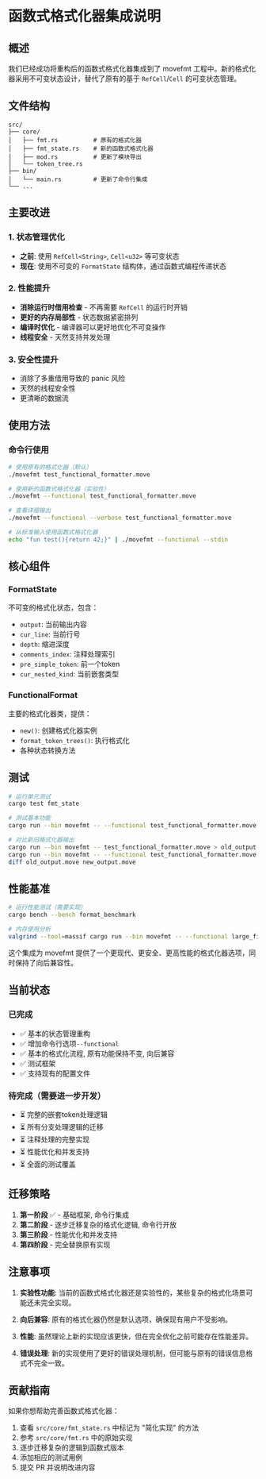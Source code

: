 # 函数式格式化器集成说明

## 概述

我们已经成功将重构后的函数式格式化器集成到了 movefmt 工程中。新的格式化器采用不可变状态设计，替代了原有的基于 `RefCell`/`Cell` 的可变状态管理。

## 文件结构

```
src/
├── core/
│   ├── fmt.rs          # 原有的格式化器
│   ├── fmt_state.rs    # 新的函数式格式化器
│   ├── mod.rs          # 更新了模块导出
│   └── token_tree.rs
├── bin/
│   └── main.rs         # 更新了命令行集成
└── ...
```

## 主要改进

### 1. 状态管理优化
- **之前**: 使用 `RefCell<String>`, `Cell<u32>` 等可变状态
- **现在**: 使用不可变的 `FormatState` 结构体，通过函数式编程传递状态

### 2. 性能提升
- **消除运行时借用检查** - 不再需要 `RefCell` 的运行时开销
- **更好的内存局部性** - 状态数据紧密排列
- **编译时优化** - 编译器可以更好地优化不可变操作
- **线程安全** - 天然支持并发处理

### 3. 安全性提升
- 消除了多重借用导致的 panic 风险
- 天然的线程安全性
- 更清晰的数据流

## 使用方法

### 命令行使用

```bash
# 使用原有的格式化器（默认）
./movefmt test_functional_formatter.move

# 使用新的函数式格式化器（实验性）
./movefmt --functional test_functional_formatter.move

# 查看详细输出
./movefmt --functional --verbose test_functional_formatter.move

# 从标准输入使用函数式格式化器
echo "fun test(){return 42;}" | ./movefmt --functional --stdin
```


## 核心组件

### FormatState
不可变的格式化状态，包含：
- `output`: 当前输出内容
- `cur_line`: 当前行号
- `depth`: 缩进深度
- `comments_index`: 注释处理索引
- `pre_simple_token`: 前一个token
- `cur_nested_kind`: 当前嵌套类型

### FunctionalFormat
主要的格式化器类，提供：
- `new()`: 创建格式化器实例
- `format_token_trees()`: 执行格式化
- 各种状态转换方法

## 测试

```bash
# 运行单元测试
cargo test fmt_state

# 测试基本功能
cargo run --bin movefmt -- --functional test_functional_formatter.move

# 对比新旧格式化器输出
cargo run --bin movefmt -- test_functional_formatter.move > old_output.move
cargo run --bin movefmt -- --functional test_functional_formatter.move > new_output.move
diff old_output.move new_output.move
```


## 性能基准

```bash
# 运行性能测试（需要实现）
cargo bench --bench format_benchmark

# 内存使用分析
valgrind --tool=massif cargo run --bin movefmt -- --functional large_file.move
```

这个集成为 movefmt 提供了一个更现代、更安全、更高性能的格式化器选项，同时保持了向后兼容性。

## 当前状态

### 已完成
- ✅ 基本的状态管理重构
- ✅ 增加命令行选项`--functional`
- ✅ 基本的格式化流程, 原有功能保持不变, 向后兼容
- ✅ 测试框架
- ✅ 支持现有的配置文件

### 待完成（需要进一步开发）
- ⏳ 完整的嵌套token处理逻辑
- ⏳ 所有分支处理逻辑的迁移
- ⏳ 注释处理的完整实现
- ⏳ 性能优化和并发支持
- ⏳ 全面的测试覆盖

## 迁移策略

1. **第一阶段** ✅ - 基础框架, 命令行集成
2. **第二阶段** - 逐步迁移复杂的格式化逻辑, 命令行开放
3. **第三阶段** - 性能优化和并发支持
4. **第四阶段** - 完全替换原有实现

## 注意事项

1. **实验性功能**: 当前的函数式格式化器还是实验性的，某些复杂的格式化场景可能还未完全实现。

2. **向后兼容**: 原有的格式化器仍然是默认选项，确保现有用户不受影响。

3. **性能**: 虽然理论上新的实现应该更快，但在完全优化之前可能存在性能差异。

4. **错误处理**: 新的实现使用了更好的错误处理机制，但可能与原有的错误信息格式不完全一致。

## 贡献指南

如果你想帮助完善函数式格式化器：

1. 查看 `src/core/fmt_state.rs` 中标记为 "简化实现" 的方法
2. 参考 `src/core/fmt.rs` 中的原始实现
3. 逐步迁移复杂的逻辑到函数式版本
4. 添加相应的测试用例
5. 提交 PR 并说明改进内容
